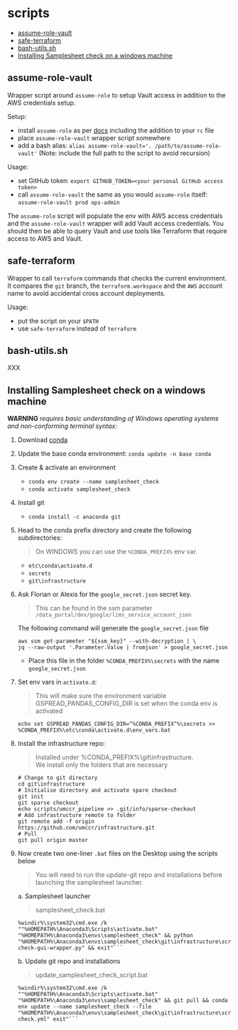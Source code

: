 # scripts  <!-- omit in toc -->

- [assume-role-vault](#assume-role-vault)
- [safe-terraform](#safe-terraform)
- [bash-utils.sh](#bash-utilssh)
- [Installing Samplesheet check on a windows machine](#installing-samplesheet-check-on-a-windows-machine)

## assume-role-vault
Wrapper script around `assume-role` to setup Vault access in addition to the AWS credentials setup.

Setup:
- install `assume-role` as per [docs](https://github.com/coinbase/assume-role) including the addition to your `rc` file
- place `assume-role-vault` wrapper script somewhere
- add a bash alias: `alias assume-role-vault='. /path/to/assume-role-vault'` (Note: include the full path to the script to avoid recursion)

Usage:
- set GitHub token: `export GITHUB_TOKEN=<your personal GitHub access token>`
- call `assume-role-vault` the same as you would `assume-role` itself: `assume-role-vault prod ops-admin`

The `assume-role` script will populate the env with AWS access credentials and the `assume-role-vault` wrapper will add Vault access credentials. You should then be able to query Vault and use tools like Terraform that require access to AWS and Vault.

## safe-terraform
Wrapper to call `terraform` commands that checks the current environment. It compares the `git` branch, the `terraform.workspace` and the `AWS` account name to avoid accidental cross account deployments.

Usage:
- put the script on your `$PATH`
- use `safe-terraform` instead of `terraform`

## bash-utils.sh
XXX

## Installing Samplesheet check on a windows machine
**WARNING** *requires basic understanding of Windows operating systems and non-conforming terminal syntax:*

1. Download [conda](https://www.anaconda.com/distribution/)
   
2. Update the base conda environment: `conda update -n base conda`
   
3. Create & activate an environment
    * `conda env create --name samplesheet_check`
    * `conda activate samplesheet_check`
   
4. Install git 
    * `conda install -c anaconda git`
   
5. Head to the conda prefix directory and create the following subdirectories:
   > On WINDOWS you can use the `%CONDA_PREFIX%` env var.
    * `etc\conda\activate.d`
    * `secrets`
    * `git\infrastructure`
   
6. Ask Florian or Alexis for the `google_secret.json` secret key.
   > This can be found in the ssm parameter `/data_portal/dev/google/lims_service_account_json`
   
   The following command will generate the `google_secret.json` file

   ```shell
   aws ssm get-parameter "${ssm_key}" --with-decryption | \
   jq --raw-output '.Parameter.Value | fromjson' > google_secret.json 
   ```

   * Place this file in the folder `%CONDA_PREFIX%\secrets` with the name `google_secret.json`
7. Set env vars in `activate.d`:  
   > This will make sure the environment variable GSPREAD_PANDAS_CONFIG_DIR is set when the conda env is activated  
   
   `echo set GSPREAD_PANDAS_CONFIG_DIR=^%CONDA_PREFIX^%\secrets >> %CONDA_PREFIX%\etc\conda\activate.d\env_vars.bat`
   
8. Install the infrastructure repo:
   > Installed under %CONDA_PREFIX%\git\infrastructure.  
   > We install only the folders that are necessary 
   
   ```shell
   # Change to git directory
   cd git\infrastructure
   # Initialise directory and activate spare checkout
   git init
   git sparse checkout
   echo scripts/umccr_pipeline >> .git/info/sparse-checkout
   # Add infrastructure remote to folder
   git remote add -f origin https://github.com/umccr/infrastructure.git
   # Pull
   git pull origin master
   ```
     
9. Now create two one-liner `.bat` files on the Desktop using the scripts below
   > You will need to run the update-git repo and installations before launching the samplesheet launcher.

   a. Samplesheet launcher
   > samplesheet_check.bat
   
   ```commandline
   %windir%\system32\cmd.exe /k ""%HOMEPATH%\Anaconda3\Scripts\activate.bat" "%HOMEPATH%\Anaconda3\envs\samplesheet_check" && python "%HOMEPATH%\Anaconda3\envs\samplesheet_check\git\infrastructure\scripts\umccr_pipeline\samplesheet-check-gui-wrapper.py" && exit"```
   ```

   b. Update git repo and installations
   > update_samplesheet_check_script.bat   

   ```commandline
   %windir%\system32\cmd.exe /k ""%HOMEPATH%\Anaconda3\Scripts\activate.bat" "%HOMEPATH%\Anaconda3\envs\samplesheet_check" && git pull && conda env update --name samplesheet_check --file "%HOMEPATH%\Anaconda3\envs\samplesheet_check\git\infrastructure\scripts\umccr_pipeline\env\samplesheet-check.yml" exit"```
   ```